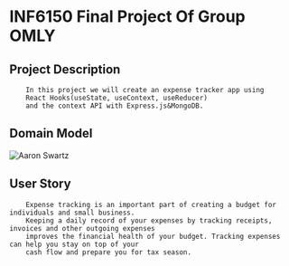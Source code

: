 # INF6150 Final Project Of Group OMLY

## Project Description

```
    In this project we will create an expense tracker app using 
    React Hooks(useState, useContext, useReducer) 
    and the context API with Express.js&MongoDB.
```

## Domain Model 
![Aaron Swartz](https://github.com/neu-mis-info6150-spring-2022/final-project-omly/raw/main/picture/Domain%20Model.jpg)

## User Story

```
    Expense tracking is an important part of creating a budget for individuals and small business.  
    Keeping a daily record of your expenses by tracking receipts, invoices and other outgoing expenses  
    improves the financial health of your budget. Tracking expenses can help you stay on top of your    
    cash flow and prepare you for tax season.
```
